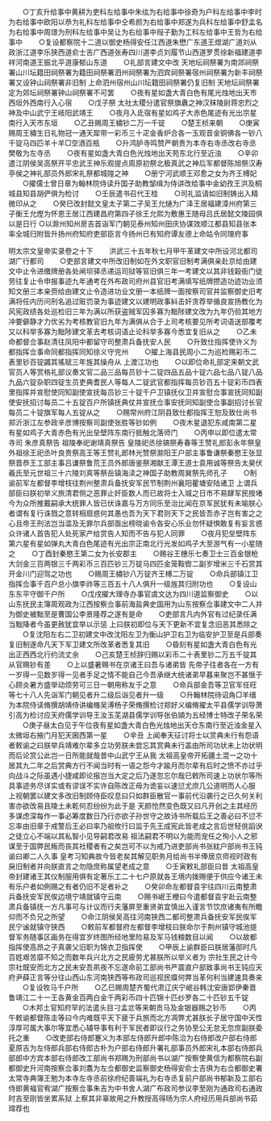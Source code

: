 <!-- { "loadSidebar": true } -->
　　○丁亥升给事中黄耕为吏科左给事中朱纮为右给事中徐奇为户科左给事中李时为右给事中欧阳以恭为礼科左给事中仝希颜为右给事中郑遂为兵科左给事中舒孟名为右给事中周璟为刑科左给事中吴让为右给事中叚子勤为工科左给事中王哲为右给事中
　　○复设都察院十二道以御史杨得安任江西道朱懋广东道王煜湖广道刘从政浙江道李乐狭西道俞士吉广西道张寿四川道李贞刘履节山西道罗贯徐新福建道李祥河南道王振北平道康郁山东道
　　○礼部言建文中改  天地坛祠祭署为南郊祠祭署山川坛籍田祠祭署为籍田祠祭署泗州祠祭署为泗宾祠祭署宿州祠祭署为新丰祠祭署又设钟山祠祭署非旧制  上命泗州宿州山川坛籍田祠祭署仍复旧制  天地坛祠祭署定为郊坛祠祭署钟山祠祭署不可罢
　　○夜有星如盏大青白色有尾光烛地出天市西垣外西南行入心宿
　　○戊子祭  太社太稷分遣官祭旗纛之神汉秣陵尉蒋忠烈之神及中山武宁王岐阳武靖王
　　○夜月入氐宿有星如鸡子大赤色尾迹有光出宗星南行入天市东垣
　　○乙丑赐周王橚钞二万一千锭
　　○楚王桢来朝
　　○庚寅赐周王橚生日礼物冠一通天犀带一彩币三十疋金香炉合各一玉观音金铜佛各一钞八千锭马四匹羊十羊□空酒百瓶
　　○升鸿胪寺鸣赞严朝贵为本寺右寺丞改右寺丞樊敬为左寺丞
　　○夜有星如盏大青白色光烛地出天苑东北行至近浊
　　○辛卯遣江阴侯吴高祭开平忠武王神乐观提点周原初祭北极真武之神后军都督陈旭祭汉寿亭侯之神礼部员外郎宋礼祭都城隍之神
　　○册宁河武顺王邓愈之女为齐王榑妃
　　○擢儒士曾日章为翰林院侍读升国子助教邹缉为侍讲改给事中金幼孜王洪及桐城县知县胡俨俱为检讨
　　○壬辰遣书召代王桂
　　○司礼监请如旧制铸出入精微印从之
　　○癸巳改封懿文皇太子第二子吴王允熥为广泽王居福建漳州府第三子衡王允熞为怀恩王居江西建昌府第四子徐王允熙为敷惠王随母吕氏居懿文陵园俱以是日行
○以滁州知州房吉首诣军门朝见泰州知州田庆协谋效顺江都县知县张本率全城归附皆升扬州府知府吏部臣言今扬州已有知府谭友德上命姑令同理府事

明太宗文皇帝实录卷之十下
　　洪武三十五年秋七月甲午革建文中所设河北都司湖广行都司
　　○吏部言建文中所改旧制如在外文职官旧制考满俱亲赴京给由建文中止令进缴牌册各处闸坝驿丞递运司狱等官旧俱三年一考建文以其非钱榖衙门徒劳往复止令申报事迹九年通考在外布政司府州县官旧考满填写纸牌攒造功迹功业须知文册三本亲赍给由建文止令造进功业文册一本纸牌一面按察司官并监察御史旧考满将任内历问刑名追过赃罚录为事迹建文以建明政事紏击奸贪荐举循良宣扬教化为风宪政绩各处巡检旧三年为满以所获盗贼军囚多寡为黜陟建文改为九年仍验其地方冲要僻静才力优劣为考核教官旧九年为满俱从合于上司考核要见所考词语送部覆考又以科举多寡为黜陟建文革去考核词语止论科举多寡今悉宜复旧从之
　　○乙未命都督佥事赵清往凤阳中都留守司整肃兵备抚安人民
　　○升致仕指挥使许义为都指挥佥事命同都指挥同知徐义守兖州
　　○擢上海县民周小二为巡检赐彩币二表里钞百锭蠲其徭赋三年旌其操舟从  上渡江功也
　　○以即位命礼部定来朝文武官员人等赏格礼部议奏文官二品三品每员钞十二锭四品五品十锭六品七品八锭八品九品六锭杂职四锭生员吏典耆民人等每人二锭武官都指挥每员钞百五十锭彩币四表里指挥并宣慰使同知副使宣抚每员钞三十锭千户卫镇抚仪卫并宣慰佥事宣抚同知副使安抚招讨每员二十五锭百户所镇抚典仗并宣抚佥事安抚同知副使佥事副招讨长官每员二十锭旗军每人五锭从之
　　○赐常州府江阴县致仕都指挥王恕及致仕尚书郑沂浙江左参政辛彦博按察司副使张胜等钞如例
　　○夜木星退犯东咸南第二星有星如鸡子大青赤色有光出垒壁阵东南行抵触北落师门
　　○丙申以即位遣太常寺司  朱彦真祭告  祖陵奉祀谢靖真祭告  皇陵祀丞徐镐祭寿春等王赞礼郎彭永年祭皇外祖徐王祀丞叶良贵祭高王等王赞礼郎林光赞祭滁阳王户部主事鲁谦祭秦愍王张显祭晋恭王工部主事吕谦祭鲁荒王员外郎唐鉴祭湘献王潭王道士袁用诚等祭告太昊伏羲氏至元世祖三十六陵刘真等祭岳镇海渎之神国子助教周巽祭先师孔子
　　○制谕前军左都督李增枝往荆州整肃兵备抚安军民节制荆州襄阳瞿塘安陆诸卫  上谓兵部臣曰朕初举义旅清君侧之恶罪止奸臣数人而已故将士入城之日市不易肆军民按堵今为众所推戴嗣承大统罪人皆已伏诛嘉与万方同乐至治比闻在京军民犹有未喻朕心者谓有复行诛戮之意转相扇惑何其愚也吾为天下君则天下之民皆吾赤子岂有害之之心且帝王刑法岂当滥及无罪尔兵部亟出榜晓谕令各安心乐业勿怀疑惧敢复有妄言惑众许诸人首告犯人处死家产给赏告人知而不告与犯人同罪
　　○夜月犯垒壁阵东第六星有星如弹丸大青白色尾迹有光出宗正南北行光发如鸡子大至游气有一小星随之
　　○丁酉封秦愍王第二女为长安郡主
　　○赐谷王橞乐七奏卫士三百金银枪大剑金三百两银三千两彩币三百匹钞三万锭马四匹金笼鞍辔二副岁增米三千石赏其开金川门迎驾之功也
　　○赐周王橚钞八万锭齐王榑二万锭
　　○命兵部镇江卫指挥佥事千百户总小旗李祚等三百五十八人俱升一级旌其归附功也
　　○复设山东东平守御千户所
　　○戊戌擢大理寺办事官虞文达为四川道监察御史
　　○以山东抚民主簿周观政为江西按察佥事前海盐典史国用为山东按察佥事建文中二人并为御史被黜至是曹国公李景隆荐之遂有是命
　　○吏部言凡内外官有过纪录任满当黜降者今虽更赦犹宜举以示惩  上曰朕初即位与天下更新不宜复念旧恶其悉除之
　　○复沈阳左右二卫初建文中改沈阳左卫为衡山护卫右卫为临安护卫至是兵部奏复旧制遂命凡天下军卫建文所改革者悉复其旧
　　○昏刻有星如盏大青白色有光出正西西北行约流丈余
　　○己亥楚王桢辞归赐以彩币二十表里钞二万五千锭其从官赐钞有差
　　○上以盛暑赐书在京诸王曰吾与诸弟皆  先帝子往者各在一方有一岁得一见数岁得一见者手足之情不能自己今吾承继大统诸弟早暮来聚岂不甚惬于心顾炎暑方盛举动烦劳可三日一朝用称友于之意
　　○命兵部金吾等卫官军任旺等七十八人先诣军门朝见者升二级后诣见者升一级
　　○升翰林院待诏角□羊缙为本院侍读脩撰胡靖侍讲编脩吴溥杨子荣脩撰检讨郑好义编脩擢太平县儒学训导萧引高为检讨应天府儒学训导王汝玉芜湖县儒学训导张伯頴为五经博士特改子荣名荣
　　○庚子昼太白见于午位夜有星如盏大青白色光烛地出天仓东南行至近浊金星入太微垣右掖门月犯天囷西第一星
　　○辛丑  上闻奉天征讨将士以赏典未行有怨语者敕谕之曰朕举兵靖难尔辈多立功劳朕未尝忘其赏典未行盖由所司功状未上功状明而后论赏公此岂一日所能就哉昔中山武宁王从我  太祖高皇帝开拓疆土混一之功十居其九二年之后赏典方行不闻当时有一语之怨今才踰月而尔辈有后时之愤不亦过乎向战斗之际虽遇小捷咸即论报岂当大定之后乃遂忽忘尔哉已敕所司速上功状尔等所具事迹务尽详实或有谬误不实许自陈改正毋为诡妄以速愆尤庶几公道明而人心服  上视朝罢以建文多改旧制顾侍臣叹息曰只如群臣散官一事前代沿袭行之已久何关利害亦欲改易且陵土未乾何忍纷纷为此于是  天颜怆然变色既又曰凡开创之主其经历多谋虑深每作一事必筹度数日乃行亦欲子孙世守之故诗书所载后王之善必曰不愆不忘率由旧章于戒警后王必曰率乃祖攸行曰监于先王成宪此皆老成之言后世轻佻謟谀之徒立心不端以其私智小见导嗣君改易  祖法嗣君不明以为能而宠任之徇小人之邪谋至于国弊民叛而丧其社稷者有之矣岂可不以为戒乃进吏部尚书张紞户部尚书王钝谕曰卿二人久事  皇考习知典故今皆老矣其解见职务月给尚书半俸居京师视时政有戾旧制者并向朕直言之勿隐庶称属望老成之意
　　○壬寅敕礼部臣曰昔  太祖高皇帝封建诸王其仪制服用俱有定著乐工二十七户原就各王境内拨赐便于供应今诸王未有乐户者如例赐之有者仍旧不足者补之
　　○癸卯命左都督袁宇往四川云南整肃兵备抚安军民俟边境宁靖就镇守云南
　　○赐书岷王楩曰今遣都督袁宇赴云南整肃兵备镇抚一方凡事可与计议而行夫藩屏至重贤弟宜慎出入谨言节饮庶诸夷有所瞻仰而不负兄之所望
　　○命江阴侯吴高往河南狭西二都司整肃兵备抚安军民俟军民宁谧就镇守狭西
　　○敕前军都督府左都督李增枝曰朕命尔于荆州镇守城池提督军务随事区画务在得宜岁终图所经地里险易及军马钱粮数目以闻
　　○以故都指挥使高昂之子真袭父旧职为锦衣卫指挥使
　　○甲辰上谕群臣曰朕居藩邸时凡百姓艰苦靡不知之而数年兵兴北方之民疲劳尤甚朕所以举义者为  宗社生民之计今  宗社既安而北方之民未安吾夙夜不忘遂命前工部尚书严震直户部致事尚书王钝应天府尹薛正言等分往山西山东河南狭西等布政司巡视民瘼何弊当革何利当建速具奏来
　　○复设牧马千户所
　　○乙巳赐周楚齐蜀代肃辽庆宁岷谷韩沈安唐郢伊秦晋鲁靖江二十一王各黄金百两白金千两彩币四十匹锦十匹纱罗各二十匹钞五千锭
　　○木邦土官知府罕的法遣头目刁孟忿等来朝贡马及金银器赐之钞币
　　○丙午敕谕都督陈圭等曰今内难既平天下疲于兵旅而北方凋弊尤甚朕长子居守国中天性淳厚可属大事尔等宜悉心辅导事有利于军民者即议行之务协至公无怠无忽庶副朕委托之重
　　○改吏部右侍郎蹇义为本部左侍郎升郎中陈洽为右侍郎改户部右侍郎夏原吉为左侍郎兵部右侍郎古朴为户部右侍郎升署礼部事员外郎宋礼本部右侍郎兵部郎中方宾本部右侍郎改工部尚书郑赐为刑部尚书以湖广按察使黄信为都察院右副都御史升河南按察佥事刘翥为左佥都御史监察御史杨得安俞士吉俱为右佥都御史署太常寺典簿王勉为本寺左寺丞前徐府纪善端礼为右寺丞复前户部尚书郁新及工部右侍郎黄福官宥湖广按察佥事朱吉为中书舍人湖广布政司参议李至刚为通政司右通政时吉至刚皆坐累系狱  上察其非辜故用之升教授高得旸为宗人府经历用兵部尚书茹瑺荐也
